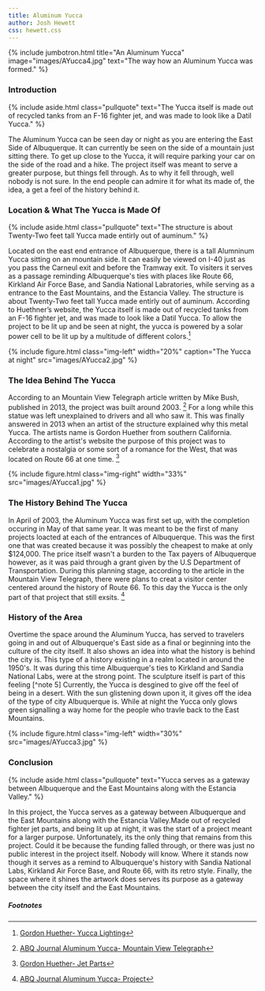 ```yaml
---
title: Aluminum Yucca
author: Josh Hewett
css: hewett.css
---
```


{% include jumbotron.html
title="An Aluminum Yucca"
image="images/AYucca4.jpg"
text="The way how an Aluminum Yucca was formed."
%} 

### Introduction

{% include aside.html
  class="pullquote"
  text="The Yucca itself is made out of recycled tanks from an F-16 fighter jet, and was made to look like a Datil Yucca."
  %}


The Aluminum Yucca can be seen day or night as you are entering the East Side of Albuquerque. It can currently be seen on the side of a mountain just sitting there. To get up close to the Yucca, it will require parking your car on the side of the road and a hike. The project itself was meant to serve a greater purpose, but things fell through. As to why it fell through, well nobody is not sure. In the end people can admire it for what its made of, the idea, a get a feel of the history behind it.



### Location & What The Yucca is Made Of

{% include aside.html
  class="pullquote"
  text="The structure is about Twenty-Two feet tall Yucca made entirly out of auminum."
  %}


Located on the east end entrance of Albuquerque, there is a tall Alumninum Yucca sitting on an mountain side. It can easily be viewed on I-40 just as you pass the Carneul exit and before the Tramway exit. To visiters it serves as a passage reminding Albuquerque's ties with places like Route 66, Kirkland Air Force Base, and Sandia National Labratories, while serving as a entrance to the East Mountains, and the Estancia Valley. The structure is about Twenty-Two feet tall Yucca made entirly out of auminum.  According to Huethner’s website, the Yucca itself is made out of recycled tanks from an F-16 fighter jet, and was made to look like a Datil Yucca. To allow the project to be lit up and be seen at night, the yucca is powered by a solar power cell to be lit up by a multitude of different colors.[^note1]


{% include figure.html
  class="img-left"
  width="20%"
  caption="The Yucca at night"
  src="images/AYucca2.jpg"
%}

### The Idea Behind The Yucca

According to an Mountain View Telegraph article written by Mike Bush, published in 2013, the project was built around 2003. [^note2] For a long while this statue was left unexplained to drivers and all who saw it. This was finally answered in 2013 when an artist of the structure explained why this metal Yucca. The artists name is Gordon Huether from southern California. According to the artist's website  the purpose of this project was to celebrate a nostalgia or some sort of a romance for the West, that was located on Route 66 at one time. [^note3]

{% include figure.html
  class="img-right"
  width="33%"
  src="images/AYucca1.jpg"
%}

### The History Behind The Yucca

In April of 2003, the Aluminum Yucca was first set up, with the completion occuring in May of that same year. It was meant to be the first of many projects loacted at each of the entrances of Albuquerque. This was the first one that was created because it was possibly the cheapest to make at only $124,000. The price itself wasn't a burden to the Tax payers of Albuquerque however, as it was paid through a grant given by the U.S Department of Transportation. During this planning stage, according to the article in the Mountain View Telegraph, there were plans to creat a visitor center centered around the history of Route 66. To this day the Yucca is the only part of that project that still exsits. [^note4]

### History of the Area

Overtime the space around the Aluminum Yucca, has served to travelers going in and out of Albuquerque's East side as a final or beginning into the culture of the city itself. It also shows an idea into what the history is behind the city is. This type of a history existing in a realm located in around the 1950's. It was during this time Albuquerque's ties to Kirkland and Sandia National Labs, were at the strong point. The sculpture itself is part of this feeling [^note 5]  Currently, the Yucca is desgined to give off the feel of being in a desert. With the sun glistening down upon it, it gives off the idea of the type of city Albuquerque is. While at night the Yucca only glows green signalling a way home for the people who travle back to the East Mountains.

{% include figure.html
  class="img-left"
  width="30%"
  src="images/AYucca3.jpg"
%}

### Conclusion

{% include aside.html
  class="pullquote"
  text="Yucca serves as a gateway between Albuquerque and the East Mountains along with the Estancia Valley."
  %}

In this project, the Yucca serves as a gateway between Albuquerque and the East Mountains along with the Estancia Valley.Made out of recycled fighter jet parts, and being lit up at night, it was the start of a project meant for a larger purpose. Unfortunately, its the only thing that remains from this project. Could it be because the funding falled through, or there was just no public interest in the project itself. Nobody will know. Where it stands now though it serves as a remind to Albuquerque's history with Sandia National Labs, Kirkland Air Force Base, and Route 66, with its retro style. Finally, the space where it shines the artwork does serves its purpose as a gateway between the city itself and the East Mountains.


##### Footnotes

[^note1]: [Gordon Huether- Yucca Lighting](https://www.gordonhuether.com/aluminum-yucca)
[^note2]: [ABQ Journal Aluminum Yucca- Mountain View Telegraph](https://www.abqjournal.com/200826/aluminum-yucca-greets-i40-drivers.html)
[^note3]: [Gordon Huether- Jet Parts](https://www.gordonhuether.com/aluminum-yucca)
[^note4]: [ABQ Journal Aluminum Yucca- Project](https://www.abqjournal.com/200826/aluminum-yucca-greets-i40-drivers.html)
[^note5]: [ABQ Journal Aluminum Yucca- Project's Purpose](https://www.abqjournal.com/200826/aluminum-yucca-greets-i40-drivers.html)

